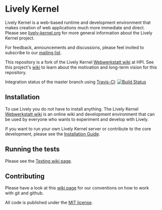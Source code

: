 # Lively Kernel

Lively Kernel is a web-based runtime and development environment that makes creation of web applications much more immediate and direct. Please see [lively-kernel.org](http://lively-kernel.org/) for more general information about the Lively Kernel project.

For feedback, announcements and discussions, please feel invited to subscribe to our [mailing list](http://lively-kernel.org/list/index.html).

This repository is a fork of the Lively Kernel [Webwerkstatt wiki](http://www.lively-kernel.org/repository/webwerkstatt/) at HPI. See this project's [wiki](https://github.com/rksm/LivelyKernel/wiki/Repository-Purpose) to learn about the motivation and long-term vision for this repository.

Integration status of the master branch using [Travis-CI](http://www.travis-ci.org): [![Build Status](https://secure.travis-ci.org/rksm/LivelyKernel.png?branch=master)](http://travis-ci.org/rksm/LivelyKernel)

## Installation

To use Lively you do not have to install anything. The Lively Kernel 
[Webwerkstatt wiki](http://lively-kernel.org/webwerkstatt) is an
online wiki and development environment that can be used by everyone who wants
to experiment and develop with Lively.

If you want to run your own Lively Kernel server or contribute to the core
development, please see the [Installation Guide](https://github.com/rksm/LivelyKernel/wiki/Install-Guide).

## Running the tests

Please see the [Testing wiki page](https://github.com/rksm/LivelyKernel/wiki/Testing).

## Contributing

Please have a look at this [wiki page](https://github.com/rksm/LivelyKernel/wiki/Git-Github-Hints) for our conventions on how to work with git and github.

All code is published under the [MIT license](https://github.com/rksm/LivelyKernel/blob/master/LICENSE).
